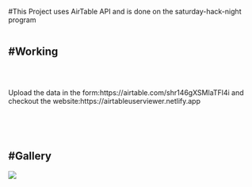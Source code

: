 #This Project uses AirTable API and is done on the saturday-hack-night program
<br>
<div style="display:flex;flex-direction:column;gap:30px;">
<h2>#Working</h2>
<p>Upload the data in the form:https://airtable.com/shr146gXSMlaTFl4i
and checkout the website:https://airtableuserviewer.netlify.app</p>
<div>
<br>
<h2>#Gallery</h2>
<img src="https://i.postimg.cc/Xq24jZDf/unknown-1.png"></img>

